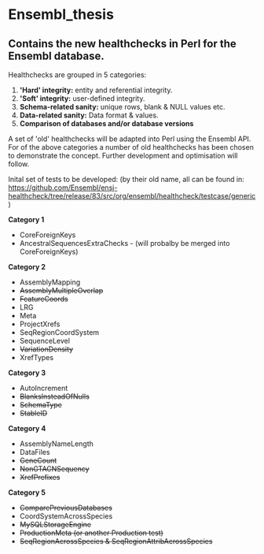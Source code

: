# Ensembl_thesis

<h2>Contains the new healthchecks in Perl for the Ensembl database.</h2>

Healthchecks are grouped in 5 categories:
<ol>
<li><b>'Hard' integrity:</b> entity and referential integrity.</li>
<li><b>'Soft' integrity:</b> user-defined integrity.</li>
<li><b>Schema-related sanity:</b> unique rows, blank & NULL values etc.</li>
<li><b>Data-related sanity:</b> Data format & values.</li>
<li><b>Comparison of databases and/or database versions</b></li>
</ol>

A set of 'old' healthchecks will be adapted into Perl using the Ensembl API.
For of the above categories a number of old healthchecks has been chosen to
demonstrate the concept. Further development and optimisation will follow.

Inital set of tests to be developed:
(by their old name, all can be found in: 
 https://github.com/Ensembl/ensj-healthcheck/tree/release/83/src/org/ensembl/healthcheck/testcase/generic )
 
<b> Category 1</b>
<ul>
<li>CoreForeignKeys</li>
<li>AncestralSequencesExtraChecks - (will probalby be merged into CoreForeignKeys)</li>
</ul>

<b> Category 2</b>
<ul>
<li>AssemblyMapping</li>
<li><s>AssemblyMultipleOverlap</s></li>
<li><s>FeatureCoords</s></li>
<li>LRG</li>
<li>Meta</li>
<li>ProjectXrefs</li>
<li>SeqRegionCoordSystem</li>
<li>SequenceLevel</li>
<li><s>VariationDensity</s></li>
<li>XrefTypes</li>
</ul>

<b> Category 3</b>
<ul>
<li>AutoIncrement</li>
<li><s>BlanksInsteadOfNulls</s></li>
<li><s>SchemaType</s></li>
<li><s>StableID</s></li>
</ul>

<b> Category 4</b>
<ul>
<li>AssemblyNameLength</li>
<li>DataFiles</li>
<li><s>GeneCount</s></li>
<li><s>NonGTACNSequency</s></li>
<li><s>XrefPrefixes</s></li>
</ul>

<b> Category 5</b>
<ul>
<li><s>ComparePreviousDatabases</s></li>
<li>CoordSystemAcrossSpecies</li>
<li><s>MySQLStorageEngine</s></li>
<li><s>ProductionMeta (or another Production test)</s></li>
<li><s>SeqRegionAcrossSpecies & SeqRegionAttribAcrossSpecies</s></li>
</ul>
